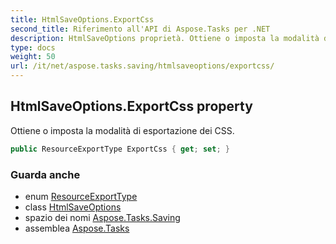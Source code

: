 ```yaml
---
title: HtmlSaveOptions.ExportCss
second_title: Riferimento all'API di Aspose.Tasks per .NET
description: HtmlSaveOptions proprietà. Ottiene o imposta la modalità di esportazione dei CSS.
type: docs
weight: 50
url: /it/net/aspose.tasks.saving/htmlsaveoptions/exportcss/
---
```

## HtmlSaveOptions.ExportCss property

Ottiene o imposta la modalità di esportazione dei CSS.

```csharp
public ResourceExportType ExportCss { get; set; }
```

### Guarda anche

* enum [ResourceExportType](../../../aspose.tasks/resourceexporttype/)
* class [HtmlSaveOptions](../)
* spazio dei nomi [Aspose.Tasks.Saving](../../htmlsaveoptions/)
* assemblea [Aspose.Tasks](../../../)


